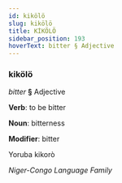 ```yaml
---
id: kikölö
slug: kikölö
title: KİKÖLÖ
sidebar_position: 193
hoverText: bitter § Adjective
---
```


### kikölö

*bitter* **§** Adjective

**Verb**: to be bitter

**Noun**: bitterness

**Modifier**: bitter

Yoruba kikorò 

*Niger-Congo Language Family*